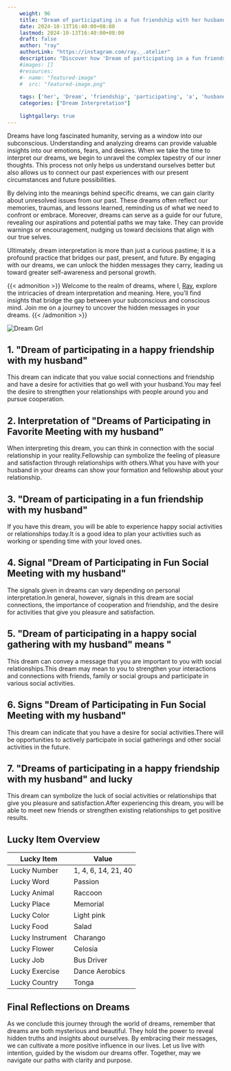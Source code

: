 ```yaml
---
    weight: 96
    title: "Dream of participating in a fun friendship with her husband"  # Assuming 'title' column exists
    date: 2024-10-13T16:40:00+08:00
    lastmod: 2024-10-13T16:40:00+08:00
    draft: false
    author: "ray"
    authorLink: "https://instagram.com/ray._.atelier"
    description: "Discover how 'Dream of participating in a fun friendship with her husband' can interpret your future and uncover its significant meanings in your life."
    #images: []
    #resources:
    #- name: "featured-image"
    #  src: "featured-image.png"
    
    tags: ['her', 'Dream', 'friendship', 'participating', 'a', 'husband', 'in', 'of', 'with', 'fun']
    categories: ["Dream Interpretation"]
    
    lightgallery: true
---
```

    
Dreams have long fascinated humanity, serving as a window into our subconscious. Understanding and analyzing dreams can provide valuable insights into our emotions, fears, and desires. When we take the time to interpret our dreams, we begin to unravel the complex tapestry of our inner thoughts. This process not only helps us understand ourselves better but also allows us to connect our past experiences with our present circumstances and future possibilities.

By delving into the meanings behind specific dreams, we can gain clarity about unresolved issues from our past. These dreams often reflect our memories, traumas, and lessons learned, reminding us of what we need to confront or embrace. Moreover, dreams can serve as a guide for our future, revealing our aspirations and potential paths we may take. They can provide warnings or encouragement, nudging us toward decisions that align with our true selves.

Ultimately, dream interpretation is more than just a curious pastime; it is a profound practice that bridges our past, present, and future. By engaging with our dreams, we can unlock the hidden messages they carry, leading us toward greater self-awareness and personal growth.

{{< admonition >}}
Welcome to the realm of dreams, where I, [Ray](https://instagram.com/ray._.atelier), explore the intricacies of dream interpretation and meaning. Here, you’ll find insights that bridge the gap between your subconscious and conscious mind. Join me on a journey to uncover the hidden messages in your dreams.
{{< /admonition >}}

![Dream Grl](https://cdn.pixabay.com/photo/2017/11/02/03/35/gothic-2910057_1280.jpg "Dream Grl")

## 1. "Dream of participating in a happy friendship with my husband"
This dream can indicate that you value social connections and friendship and have a desire for activities that go well with your husband.You may feel the desire to strengthen your relationships with people around you and pursue cooperation.

## 2. Interpretation of "Dreams of Participating in Favorite Meeting with my husband"
When interpreting this dream, you can think in connection with the social relationship in your reality.Fellowship can symbolize the feeling of pleasure and satisfaction through relationships with others.What you have with your husband in your dreams can show your formation and fellowship about your relationship.

## 3. "Dream of participating in a fun friendship with my husband"
If you have this dream, you will be able to experience happy social activities or relationships today.It is a good idea to plan your activities such as working or spending time with your loved ones.

## 4. Signal "Dream of Participating in Fun Social Meeting with my husband"
The signals given in dreams can vary depending on personal interpretation.In general, however, signals in this dream are social connections, the importance of cooperation and friendship, and the desire for activities that give you pleasure and satisfaction.

## 5. "Dream of participating in a happy social gathering with my husband" means "
This dream can convey a message that you are important to you with social relationships.This dream may mean to you to strengthen your interactions and connections with friends, family or social groups and participate in various social activities.

## 6. Signs "Dream of Participating in Fun Social Meeting with my husband"
This dream can indicate that you have a desire for social activities.There will be opportunities to actively participate in social gatherings and other social activities in the future.

## 7. "Dreams of participating in a happy friendship with my husband" and lucky
This dream can symbolize the luck of social activities or relationships that give you pleasure and satisfaction.After experiencing this dream, you will be able to meet new friends or strengthen existing relationships to get positive results.

## Lucky Item Overview
| Lucky Item          | Value              |
|---------------|--------------------|
| Lucky Number        | 1, 4, 6, 14, 21, 40  |
| Lucky Word          | Passion |
| Lucky Animal        | Raccoon |
| Lucky Place         | Memorial     |
| Lucky Color         | Light pink     |
| Lucky Food          | Salad      |
| Lucky Instrument    | Charango |
| Lucky Flower        | Celosia    |
| Lucky Job           | Bus Driver       |
| Lucky Exercise      | Dance Aerobics  |
| Lucky Country       | Tonga    |


##  Final Reflections on Dreams

As we conclude this journey through the world of dreams, remember that dreams are both mysterious and beautiful. They hold the power to reveal hidden truths and insights about ourselves. By embracing their messages, we can cultivate a more positive influence in our lives. Let us live with intention, guided by the wisdom our dreams offer. Together, may we navigate our paths with clarity and purpose.
